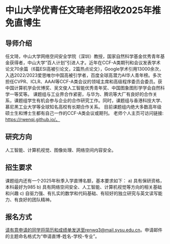 # 中山大学优青任文琦老师招收2025年推免直博生

## 导师介绍
任文琦，中山大学网络空间安全学院（深圳）教授，国家自然科学基金优秀青年基金获得者，中山大学“百人计划”引进人才。近年在CCF-A类期刊和会议发表学术论文70余篇（6篇ESI高被引论文，2篇热点论文），Google学术引用13000余次，入选2022/2023爱思唯尔中国高被引学者，百度全球高潜力AI华人青年榜。多次担任CVPR、ICLR、AAAI等CCF-A类会议的领域主席和高级程序委员会委员。获中国计算机学会优博奖、吴文俊人工智能优秀青年奖、中国图象图形学学会自然科学一等奖等。
课题组与工业界合作紧密，与华为、腾讯等大厂有良好的合作关系，课题组学生有机会参与企业的合作研究工作。同时，课题组与香港科技大学、慕尼黑工业大学等全球知名高校有长期合作关系。
目前课题组内绝大多数高年级硕士生和博士生都有自己一作的CCF-A类会议或期刊。
老师个人主页可访问链接: https://rwenqi.github.io/。

## 研究方向
人工智能、计算机视觉、图像处理、网络空间内容安全。

## 招生要求
课题组内还有一个2025年秋季入学直博名额，基本要求如下：
a)	具有保研资格，本科最好为985
b)	具有网络空间安全、人工智能、计算机视觉等方向的相关基础和兴趣
c)	自驱力强、有扎实的数学和代码基础、有较好的独立研究与英文读写能力、有良好的团队精神。

## 报名方式
请有意申请的同学将简历和成绩单发送至renwq3@mail.sysu.edu.cn。申请邮件的主题命名格式为“申请直博-姓名-学校-专业”。
